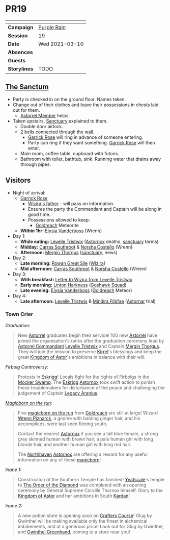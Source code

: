 # PR19

| []() | |
| --- | --- |
| **Campaign** | [Purple Rain](../purple-rain.md) |
| **Session** | 19 |
| **Date** | Wed 2021-03-10 |
| **Absences** | |
| **Guests** | |
| **Storylines** | TODO |

## [The Sanctum](../../../astarus/places/buildings/the-sanctum.md)

- Party is checked in on the ground floor. Names taken.
- Change out of their clothes and leave their possessions in chests laid out for them.
  - [Astorrel Member](../../../astarus/civilisations/kingdom-of-astor/organisations/astorrel/ranks/1-member.md) helps.
- Taken upstairs. [Sanctuary](../../../astarus/civilisations/kingdom-of-astor/organisations/astorrel/sanctuary.md) explained to them.
  - Double door airlock.
  - 2 bells connected through the wall.
    - [Garrick Rose](../../../astarus/people/garrick-rose.md) will ring in advance of someone entering.
    - Party can ring if they want something. [Garrick Rose](../../../astarus/people/garrick-rose.md) will then enter.
  - Main room, coffee table, cupboard with futons.
  - Bathroom with toilet, bathtub, sink. Running water that drains away through pipes.

## Visitors

- Night of arrival:
  - [Garrick Rose](../../../astarus/people/garrick-rose.md)
    - [Wizira's father](../../../astarus/people/wiziras-father.md) - will pass on information.
    - Ensures the party the Commandant and Captain will be along in good time.
    - Possessions allowed to keep:
      - [Goldreach](../../../astarus/civilisations/kingdom-of-astor/settlements/goldreach/README.md) Meteorite
  - **Within 1hr:** [Elysia Vanderboss](../../../astarus/people/elysia-vanderboss.md) (Wrenn)
- Day 1:
  - **While eating:** [Levelle Tristwix](../../../astarus/people/levelle-tristwix.md) ([Astornox](../../../astarus/civilisations/kingdom-of-astor/organisations/astornox/astornox.md) deaths, [sanctuary](../../../astarus/civilisations/kingdom-of-astor/organisations/astorrel/sanctuary.md) terms)
  - **Midday:** [Carras Southroot](../../../astarus/people/carras-southroot.md) & [Norsha Costello](../../../astarus/people/norsha-costello.md) (Wrenn)
  - **Afternoon:** [Mergin Thorgus](../../../astarus/people/mergin-thorgus.md) ([sanctuary](../../../astarus/civilisations/kingdom-of-astor/organisations/astorrel/sanctuary.md), news)
- Day 2:
  - **Late morning:** [Rowan Great Sile](../../../astarus/people/rowan-great-sile.md) ([Wizira](../../../astarus/people/wizira.md))
  - **Mid afternoon:** [Carras Southroot](../../../astarus/people/carras-southroot.md) & [Norsha Costello](../../../astarus/people/norsha-costello.md) (Wrenn)
- Day 3:
  - **With breakfast:** [Letter to Wizira from Levelle Tristwix](../../papers/letter-to-wizira-from-levelle-tristwix.md)
  - **Early morning:** [Linton Harkness](../../../astarus/people/linton-harkness.md) ([Goshawk Squad](../../../astarus/civilisations/kingdom-of-astor/organisations/astorrel/squads/goshawk.md))
  - **Late evening:** [Elysia Vanderboss](../../../astarus/people/elysia-vanderboss.md) ([Goldreach](../../../astarus/civilisations/kingdom-of-astor/settlements/goldreach/README.md) Meteor)
- Day 4:
  - **Late afternoon:** [Levelle Tristwix](../../../astarus/people/levelle-tristwix.md) & [Mindira Flibfae](../../../astarus/people/mindira-flipfae.md) ([Astornar](../../../astarus/civilisations/kingdom-of-astor/organisations/astornar.md) trial)

### Town Crier

*Graduation:*

> New [Astorrel](../../../astarus/civilisations/kingdom-of-astor/organisations/astorrel/astorrel.md) graduates begin their service! 100 new [Astorrel](../../../astarus/civilisations/kingdom-of-astor/organisations/astorrel/astorrel.md) have joined the organisation's ranks after the graduation ceremony lead by [Astorrel Commandant](../../../astarus/civilisations/kingdom-of-astor/organisations/astorrel/ranks/8-commandant.md) [Levelle Tristwix](../../../astarus/people/levelle-tristwix.md) and Captain [Mergin Thorgus](../../../astarus/people/mergin-thorgus.md). They will join the mission to preserve [Kirrel](../../../astarus/gods/gods/kirrel.md)'s blessings and keep the great [Kingdom of Astor](../../../astarus/civilisations/kingdom-of-astor/README.md)'s ambitions in balance with their will.

*Firbolg Controversy:*

> Protests in [Eskrigg](../../../astarus/places/cities/eskrigg.md)! Locals fight for the rights of Firbolgs in the [Mocker Swamp](../../../astarus/places/forests/mocker-swamp.md). The [Eskrigg](../../../astarus/places/cities/eskrigg.md) [Astornox](../../../astarus/civilisations/kingdom-of-astor/organisations/astornox/astornox.md) took swift action to punish these troublemakers for disturbance of the peace and challenging the judgement of Captain [Legacy Aranius](../../../astarus/people/legacy-aranius.md).

*[Magicborn on the run](../storylines/magicborn-on-the-run.md):*

> Five [magicborn on the run](../storylines/magicborn-on-the-run.md) from [Goldreach](../../../astarus/civilisations/kingdom-of-astor/settlements/goldreach/README.md) are still at large! Wizard [Wrenn Piznarck](../../../astarus/people/wrenn-piznarck.md), a gnome with balding ginger hair, and his accomplices, were last seen fleeing south.
> 
> Contact the nearest [Astornox](../../../astarus/civilisations/kingdom-of-astor/organisations/astornox/astornox.md) if you see a tall blue female, a strong grey skinned human with brown hair, a pale human girl with long blonde hair, and another human girl with long red hair.
>
> The [Northhaven](../../../astarus/places/cities/northhaven.md) [Astornox](../../../astarus/civilisations/kingdom-of-astor/organisations/astornox/astornox.md) are offering a reward for any useful information on any of these [magicborn](../../../astarus/civilisations/kingdom-of-astor/magicborn.md)!

*Inane 1:*

> Construction of the Southern Temple has finished! [Yeatscale](../../../astarus/places/cities/yeatscale.md)'s temple to [The Order of the Diamond](../../../astarus/gods/the-order-of-the-diamond.md) was completed with an opening ceremony by General Supreme Corville Thornox himself. Glory to the [Kingdom of Astor](../../../astarus/civilisations/kingdom-of-astor/README.md) and her ambitions in South [Kardan](../../../astarus/places/continents/kardan.md)!

*Inane 2:*

> A new potion store is opening soon on [Crafters Course](../../../astarus/places/streets/crafters-course.md)! Glug by Gwinthel will be making available only the finest in alchemical imbibements, and at a generous price! Look out for Glug by Gwinthel, and [Gwinthel Greenhand](../../../astarus/people/gwinthel-greenhand.md), coming to a store near you!